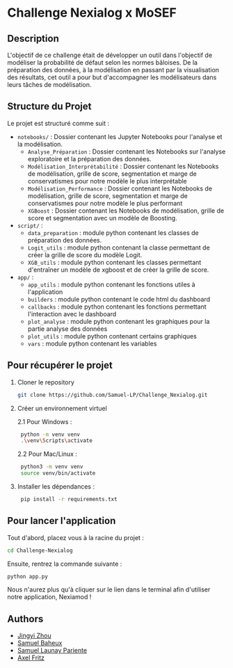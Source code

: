 # Challenge Nexialog x MoSEF

## Description

L'objectif de ce challenge était de développer un outil dans l'objectif de modéliser la probabilité de défaut selon 
les normes bâloises. De la préparation des données, à la modélisation en passant par la visualisation des résultats, cet outil a pour but d'accompagner les modélisateurs dans leurs tâches de modélisation. 

## Structure du Projet

Le projet est structuré comme suit :

- `notebooks/` : Dossier contenant les Jupyter Notebooks pour l'analyse et la modélisation.
  - `Analyse_Préparation` : Dossier contenant les Notebooks sur l'analyse exploratoire et la préparation des données. 
  - `Modélisation_Interprétabilité` : Dossier contenant les Notebooks de modélisation, grille de score, segmentation et marge de conservatismes pour notre modèle le plus interprétable
  - `Modélisation_Performance` : Dossier contenant les Notebooks de modélisation, grille de score, segmentation et marge de conservatismes pour notre modèle le plus performant
  - `XGBoost` : Dossier contenant les Notebooks de modélisation, grille de score et segmentation avec un modèle de Boosting.
- `script/` : 
  - `data_preparation` : module python contenant les classes de préparation des données.
  - `Logit_utils` : module python contenant la classe permettant de créer la grille de score du modèle Logit.
  - `XGB_utils` : module python contenant les classes permettant d'entraîner un modèle de xgboost et de créer la grille de score.
- `app/` :
  - `app_utils` : module python contenant les fonctions utiles à l'application
  - `builders` : module python contenant le code html du dashboard
  - `callbacks` : module python contenant les fonctions permettant l'interaction avec le dashboard
  - `plot_analyse` : module python contenant les graphiques pour la partie analyse des données
  - `plot_utils` : module python contenant certains graphiques
  - `vars` : module python contenant les variables

## Pour récupérer le projet

1. Cloner le repository

    ```bash
    git clone https://github.com/Samuel-LP/Challenge_Nexialog.git
    ```

2. Créer un environnement virtuel

   2.1 Pour Windows : 
   
   ```bash
    python -m venv venv
    .\venv\Scripts\activate
   ```
   
   2.2  Pour Mac/Linux : 

   ```bash
    python3 -m venv venv
    source venv/bin/activate
   ```

3. Installer les dépendances : 
   ```bash
    pip install -r requirements.txt
   ```

## Pour lancer l'application

Tout d'abord, placez vous à la racine du projet :
```bash
cd Challenge-Nexialog
```

Ensuite, rentrez la commande suivante :

```bash
python app.py
```

Nous n'aurez plus qu'à cliquer sur le lien dans le terminal afin d'utiliser notre application, Nexiamod !
## Authors

- [Jingyi Zhou](https://github.com/ZJY602)
- [Samuel Baheux](https://github.com/SamuelBaheux)
- [Samuel Launay Pariente](https://github.com/samuel-LP)
- [Axel Fritz](https://github.com/AxelFritz1)
